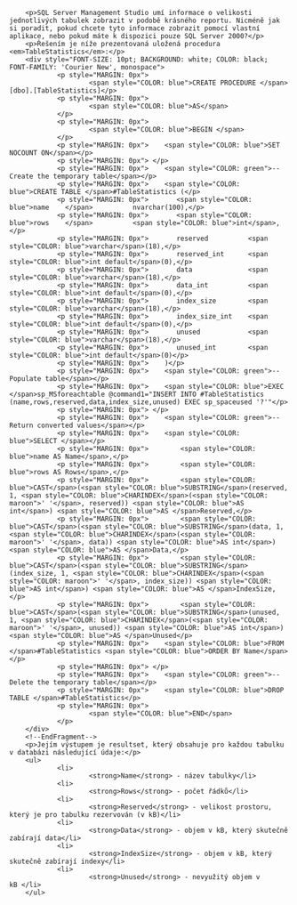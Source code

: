 <!-- dcterms:identifier = aspnetcz#108 -->
<!-- dcterms:title = Získání informací o velikosti všech tabulek v databázi -->
<!-- dcterms:abstract = SQL Server Management Studio umí informace o velikosti jednotlivých tabulek zobrazit v podobě krásného reportu. Nicméně jak si poradit, pokud chcete tyto informace zobrazit pomocí vlastní aplikace, nebo pokud máte k dispozici pouze SQL Server 2000? -->
<!-- np9:categoryId = 1 -->
<!-- x4w:category = IT -->
<!-- np9:authorId = 1 -->
<!-- np9:authorEmail = michal.valasek@altairis.cz -->
<!-- dcterms:creator = Michal Altair Valášek -->
<!-- dcterms:created = 2006-08-10T04:00:00+02:00 -->
<!-- dcterms:date = 2006-08-10T04:00:00+02:00 -->


		<p>SQL Server Management Studio umí informace o velikosti jednotlivých tabulek zobrazit v podobě krásného reportu. Nicméně jak si poradit, pokud chcete tyto informace zobrazit pomocí vlastní aplikace, nebo pokud máte k dispozici pouze SQL Server 2000?</p>
		<p>Řešením je níže prezentovaná uložená procedura <em>TableStatistics</em>:</p>
		<div style="FONT-SIZE: 10pt; BACKGROUND: white; COLOR: black; FONT-FAMILY: 'Courier New', monospace">
				<p style="MARGIN: 0px">
						<span style="COLOR: blue">CREATE PROCEDURE </span>[dbo].[TableStatistics]</p>
				<p style="MARGIN: 0px">
						<span style="COLOR: blue">AS</span>
				</p>
				<p style="MARGIN: 0px">
						<span style="COLOR: blue">BEGIN </span>
				</p>
				<p style="MARGIN: 0px">    <span style="COLOR: blue">SET NOCOUNT ON</span></p>
				<p style="MARGIN: 0px"> </p>
				<p style="MARGIN: 0px">    <span style="COLOR: green">-- Create the temporary table</span></p>
				<p style="MARGIN: 0px">    <span style="COLOR: blue">CREATE TABLE </span>#TableStatistics (</p>
				<p style="MARGIN: 0px">       <span style="COLOR: blue">name    </span>          nvarchar(100),</p>
				<p style="MARGIN: 0px">       <span style="COLOR: blue">rows    </span>          <span style="COLOR: blue">int</span>,</p>
				<p style="MARGIN: 0px">       reserved          <span style="COLOR: blue">varchar</span>(18),</p>
				<p style="MARGIN: 0px">       reserved_int      <span style="COLOR: blue">int default</span>(0),</p>
				<p style="MARGIN: 0px">       data              <span style="COLOR: blue">varchar</span>(18),</p>
				<p style="MARGIN: 0px">       data_int          <span style="COLOR: blue">int default</span>(0),</p>
				<p style="MARGIN: 0px">       index_size        <span style="COLOR: blue">varchar</span>(18),</p>
				<p style="MARGIN: 0px">       index_size_int    <span style="COLOR: blue">int default</span>(0),</p>
				<p style="MARGIN: 0px">       unused            <span style="COLOR: blue">varchar</span>(18),</p>
				<p style="MARGIN: 0px">       unused_int        <span style="COLOR: blue">int default</span>(0)</p>
				<p style="MARGIN: 0px">    )</p>
				<p style="MARGIN: 0px">    <span style="COLOR: green">-- Populate table</span></p>
				<p style="MARGIN: 0px">    <span style="COLOR: blue">EXEC </span>sp_MSforeachtable @command1="INSERT INTO #TableStatistics (name,rows,reserved,data,index_size,unused) EXEC sp_spaceused '?'"</p>
				<p style="MARGIN: 0px"> </p>
				<p style="MARGIN: 0px">    <span style="COLOR: green">-- Return converted values</span></p>
				<p style="MARGIN: 0px">    <span style="COLOR: blue">SELECT </span></p>
				<p style="MARGIN: 0px">        <span style="COLOR: blue">name AS Name</span>,</p>
				<p style="MARGIN: 0px">        <span style="COLOR: blue">rows AS Rows</span>,</p>
				<p style="MARGIN: 0px">        <span style="COLOR: blue">CAST</span>(<span style="COLOR: blue">SUBSTRING</span>(reserved, 1, <span style="COLOR: blue">CHARINDEX</span>(<span style="COLOR: maroon">' '</span>, reserved)) <span style="COLOR: blue">AS int</span>) <span style="COLOR: blue">AS </span>Reserved,</p>
				<p style="MARGIN: 0px">        <span style="COLOR: blue">CAST</span>(<span style="COLOR: blue">SUBSTRING</span>(data, 1, <span style="COLOR: blue">CHARINDEX</span>(<span style="COLOR: maroon">' '</span>, data)) <span style="COLOR: blue">AS int</span>) <span style="COLOR: blue">AS </span>Data,</p>
				<p style="MARGIN: 0px">        <span style="COLOR: blue">CAST</span>(<span style="COLOR: blue">SUBSTRING</span>(index_size, 1, <span style="COLOR: blue">CHARINDEX</span>(<span style="COLOR: maroon">' '</span>, index_size)) <span style="COLOR: blue">AS int</span>) <span style="COLOR: blue">AS </span>IndexSize,</p>
				<p style="MARGIN: 0px">        <span style="COLOR: blue">CAST</span>(<span style="COLOR: blue">SUBSTRING</span>(unused, 1, <span style="COLOR: blue">CHARINDEX</span>(<span style="COLOR: maroon">' '</span>, unused)) <span style="COLOR: blue">AS int</span>) <span style="COLOR: blue">AS </span>Unused</p>
				<p style="MARGIN: 0px">    <span style="COLOR: blue">FROM </span>#TableStatistics <span style="COLOR: blue">ORDER BY Name</span></p>
				<p style="MARGIN: 0px"> </p>
				<p style="MARGIN: 0px">    <span style="COLOR: green">-- Delete the temporary table</span></p>
				<p style="MARGIN: 0px">    <span style="COLOR: blue">DROP TABLE </span>#TableStatistics</p>
				<p style="MARGIN: 0px">
						<span style="COLOR: blue">END</span>
				</p>
		</div>
		<!--EndFragment-->
		<p>Jejím výstupem je resultset, který obsahuje pro každou tabulku v databázi následující údaje:</p>
		<ul>
				<li>
						<strong>Name</strong> - název tabulky</li>
				<li>
						<strong>Rows</strong> - počet řádků</li>
				<li>
						<strong>Reserved</strong> - velikost prostoru, který je pro tabulku rezervován (v kB)</li>
				<li>
						<strong>Data</strong> - objem v kB, který skutečně zabírají data</li>
				<li>
						<strong>IndexSize</strong> - objem v kB, který skutečně zabírají indexy</li>
				<li>
						<strong>Unused</strong> - nevyužitý objem v kB </li>
		</ul>
